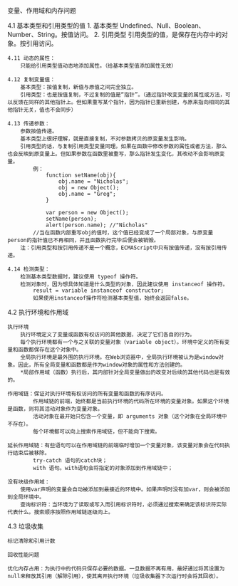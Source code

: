 变量、作用域和内存问题

4.1 基本类型和引用类型的值
	1. 基本类型
		Undefined、Null、Boolean、Number、String。按值访问。
	2. 引用类型
		引用类型的值，是保存在内存中的对象。按引用访问。

	4.11 动态的属性：
		只能给引用类型值动态地添加属性。（给基本类型值添加属性无效）

	4.12 复制变量值：
		基本类型：按值复制，新值与原值之间完全独立。
		引用类型：也是按值复制，不过复制的值是“指针”。（通过指针改变变量的属性或方法，可以反馈在同样的其他指针上。但如果重写某个指针，因为指针已重新创建，与原来指向相同的其他指针无关，值也不会同步）

	4.13 传递参数：
		参数按值传递。
		基本类型上很好理解，就是直接复制，不对参数拷贝的原变量发生影响。
		引用类型的话，与复制引用类型变量同理。如果在函数中修改参数的属性或者方法，那么也会反映到原变量上。但如果参数在函数里被重写，那么指针发生变化，其改动不会影响原变量。
			例：
				function setName(obj){
					obj.name = "Nicholas";
					obj = new Object();
					obj.name = "Greg";
				}

				var person = new Object();
				setName(person);
				alert(person.name); //"Nicholas"
			//当在函数内部重写obj的值时，这个值已经变成了一个局部对象，与原变量person的指针值已不再相同，并且函数执行完毕后便会被销毁。
		注：引用类型和按引用传递不是一个概念，ECMAScript中只有按值传递，没有按引用传递。

	4.14 检测类型：
		检测基本类型数据时，建议使用 typeof 操作符。
		检测对象时，因为想具体知道是什么类型的对象，因此建议使用 instanceof 操作符。
			result = variable instanceof constructor;
			如果使用instanceof操作符检测基本类型值，始终会返回false。


4.2 执行环境和作用域
	
	执行环境
		执行环境定义了变量或函数有权访问的其他数据，决定了它们各自的行为。
		每个执行环境都有一个与之关联的变量对象（variable object）。环境中定义的所有变量和函数都保存在这个对象中。
		全局执行环境是最外围的执行环境。在Web浏览器中，全局执行环境被认为是window对象。因此，所有全局变量和函数都是作为window对象的属性和方法创建的。
		*局部作用域（函数）执行后，其内部针对全局变量做出的改变对后续的其他代码也是有效的。

	作用域链：保证对执行环境有权访问的所有变量和函数的有序访问。
			作用域链的前端，始终都是当前执行环境的代码所在环境的变量对象。如果这个环境是函数，则将其活动对象作为变量对象。
			活动对象在最开始只包含一个变量，即 arguments 对象（这个对象在全局环境中不存在）。
			每个环境都可以向上搜索作用域链，但不能向下搜索。

	延长作用域链：有些语句可以在作用域链的前端临时增加一个变量对象，该变量对象会在代码执行结束后被移除。
			try-catch 语句的catch块；
			with 语句。with语句会将指定的对象添加到作用域链中；

	没有块级作用域：
		使用var声明的变量会自动被添加到最接近的环境中。如果声明时没有加var，则会被添加到全局环境中。
		查询标识符：当环境为了读取或写入而引用标识符时，必须通过搜索来确定该标识符实际代表什么。搜索顺序按照作用域链逐级向上。

4.3 垃圾收集

	标记清除和引用计数

	回收性能问题

	优化内存占用：为执行中的代码只保存必要的数据。一旦数据不再有用，最好通过将其设置为null来释放其引用（解除引用），使其离开执行环境（垃圾收集器下次运行时会将其回收）。



	

